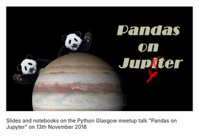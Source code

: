 ![Pandas on Jupyter](https://github.com/gabrielecalvo/pythonmeetup_201810/blob/master/imgs/pands_on_jupyter_corr.jpg?raw=true)

Slides and notebooks on the Python Glasgow meetup talk "Pandas on Jupyter" on 13th November 2018
